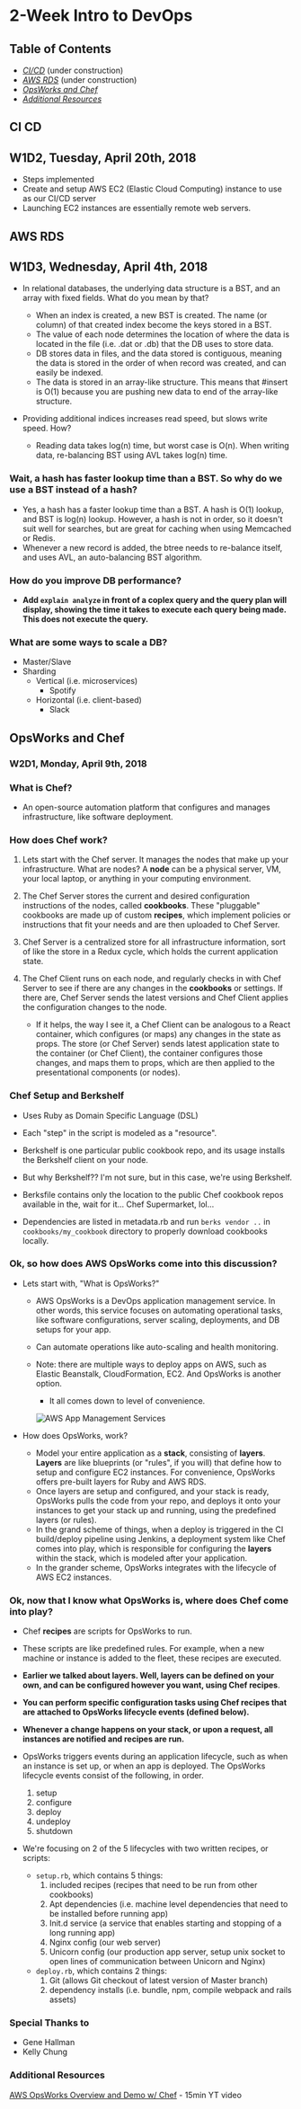 # 2-Week Intro to DevOps

## Table of Contents
- *[CI/CD](#ci-cd)* (under construction)
- *[AWS RDS](#aws-rds)* (under construction)
- *[OpsWorks and Chef](#opsworks-and-chef)*
- *[Additional Resources](#additional-resources)*


## CI CD
## W1D2, Tuesday, April 20th, 2018
- Steps implemented
- Create and setup AWS EC2 (Elastic Cloud Computing) instance to use as our CI/CD server
- Launching EC2 instances are essentially remote web servers.


## AWS RDS
## W1D3, Wednesday, April 4th, 2018
- In relational databases, the underlying data structure is a BST, and an array with fixed fields. What do you mean by that?
    - When an index is created, a new BST is created. The name (or column) of that created index become the keys stored in a BST.
    - The value of each node determines the location of where the data is located in the file (i.e. .dat or .db) that the DB uses to store data.
    - DB stores data in files, and the data stored is contiguous, meaning the data is stored in the order of when record was created, and can easily be indexed.
    - The data is stored in an array-like structure. This means that #insert is O(1) because you are pushing new data to end of the array-like structure.


- Providing additional indices increases read speed, but slows write speed. How?
    - Reading data takes log(n) time, but worst case is O(n). When writing data, re-balancing BST using AVL takes log(n) time.

### Wait, a hash has faster lookup time than a BST. So why do we use a BST instead of a hash?
- Yes, a hash has a faster lookup time than a BST. A hash is O(1) lookup, and BST is log(n) lookup. However, a hash is not in order, so it doesn't suit well for searches, but are great for caching when using Memcached or Redis.
- Whenever a new record is added, the btree needs to re-balance itself, and uses AVL, an auto-balancing BST algorithm.


### How do you improve DB performance?
- **Add `explain analyze` in front of a coplex query and the query plan will display, showing the time it takes to execute each query being made. This does not execute the query.**


### What are some ways to scale a DB?
- Master/Slave
- Sharding
    - Vertical (i.e. microservices)
        - Spotify
    - Horizontal (i.e. client-based)
        - Slack


## OpsWorks and Chef
### W2D1, Monday, April 9th, 2018

### What is Chef?
- An open-source automation platform that configures and manages infrastructure, like software deployment.


### How does Chef work?
1. Lets start with the Chef server. It manages the nodes that make up your infrastructure. What are nodes? A **node** can be a physical server, VM, your local laptop, or anything in your computing environment.
2. The Chef Server stores the current and desired configuration instructions of the nodes, called **cookbooks**. These "pluggable" cookbooks are made up of custom **recipes**, which implement policies or instructions that fit your needs and are then uploaded to Chef Server.

3. Chef Server is a centralized store for all infrastructure information, sort of like the store in a Redux cycle, which holds the current application state.
3. The Chef Client runs on each node, and regularly checks in with Chef Server to see if there are any changes in the **cookbooks** or settings. If there are, Chef Server sends the latest versions and Chef Client applies the configuration changes to the node.

    - If it helps, the way I see it, a Chef Client can be analogous to a React container, which configures (or maps) any changes in the state as props. The store (or Chef Server) sends latest application state to the container (or Chef Client), the container configures those changes, and maps them to props, which are then applied to the presentational components (or nodes).


### Chef Setup and Berkshelf
- Uses Ruby as Domain Specific Language (DSL)
- Each "step" in the script is modeled as a "resource".
- Berkshelf is one particular public cookbook repo, and its usage installs the Berkshelf client on your node.
- But why Berkshelf?? I'm not sure, but in this case, we're using Berkshelf.

- Berksfile contains only the location to the public Chef cookbook repos available in the, wait for it... Chef Supermarket, lol...
- Dependencies are listed in metadata.rb and run ```berks vendor ..```  in ```cookbooks/my_cookbook``` directory to properly download cookbooks locally.


### Ok, so how does AWS OpsWorks come into this discussion?
- Lets start with, "What is OpsWorks?"
    - AWS OpsWorks is a DevOps application management service. In other words, this service focuses on automating operational tasks, like software configurations, server scaling, deployments, and DB setups for your app.
    - Can automate operations like auto-scaling and health monitoring.
    - Note: there are multiple ways to deploy apps on AWS, such as Elastic Beanstalk, CloudFormation, EC2. And OpsWorks is another option.

        - It all comes down to level of convenience.

        ![AWS App Management Services](images/aws_app_management_services.png)


- How does OpsWorks, work?
    - Model your entire application as a **stack**, consisting of **layers**. **Layers** are like blueprints (or "rules", if you will) that define how to setup and configure EC2 instances. For convenience, OpsWorks offers pre-built layers for Ruby and AWS RDS.
    - Once layers are setup and configured, and your stack is ready, OpsWorks pulls the code from your repo, and deploys it onto your instances to get your stack up and running, using the predefined layers (or rules).
    - In the grand scheme of things, when a deploy is triggered in the CI build/deploy pipeline using Jenkins, a deployment system like Chef comes into play, which is responsible for configuring the **layers** within the stack, which is modeled after your application.
    - In the grander scheme, OpsWorks integrates with the lifecycle of AWS EC2 instances.


### Ok, now that I know what OpsWorks is, where does Chef come into play?
- Chef **recipes** are scripts for OpsWorks to run.
- These scripts are like predefined rules. For example, when a new machine or instance is added to the fleet, these recipes are executed.
- **Earlier we talked about layers. Well, layers can be defined on your own, and can be configured however you want, using Chef recipes**.
- **You can perform specific configuration tasks using Chef recipes that are attached to OpsWorks lifecycle events (defined below).**
- **Whenever a change happens on your stack, or upon a request, all instances are notified and recipes are run.**


- OpsWorks triggers events during an application lifecycle, such as when an instance is set up, or when an app is deployed. The OpsWorks lifecycle events consist of the following, in order.
    1. setup
    2. configure
    3. deploy
    4. undeploy
    5. shutdown

- We're focusing on 2 of the 5 lifecycles with two written recipes, or scripts:
    - `setup.rb`, which contains 5 things:
        1. included recipes (recipes that need to be run from other cookbooks)
        2. Apt dependencies (i.e. machine level dependencies that need to be installed before running app)
        3. Init.d service (a service that enables starting and stopping of a long running app)
        4. Nginx config (our web server)
        5. Unicorn config (our production app server, setup unix socket to open lines of communication between Unicorn and Nginx)
    - `deploy.rb`, which contains 2 things:
        1. Git (allows Git checkout of latest version of Master branch)
        2. dependency installs (i.e. bundle, npm, compile webpack and rails assets)


### Special Thanks to
- Gene Hallman
- Kelly Chung

### Additional Resources
[AWS OpsWorks Overview and Demo w/ Chef](https://www.youtube.com/watch?v=cj_LoG6C2xk) - 15min YT video
